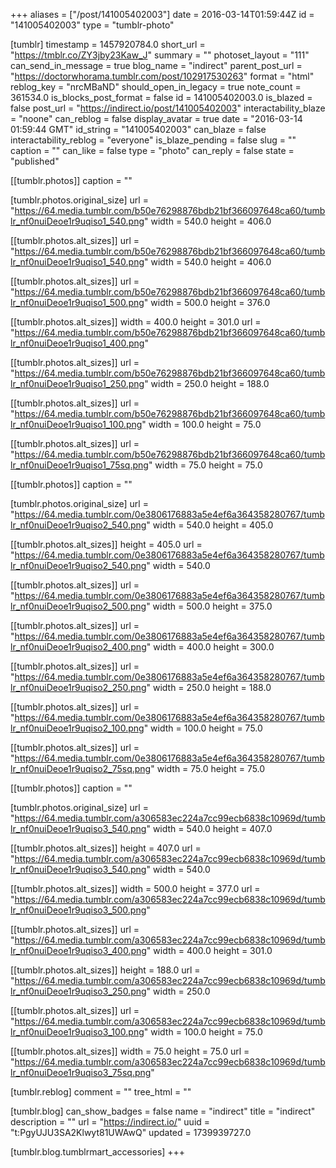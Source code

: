 +++
aliases = ["/post/141005402003"]
date = 2016-03-14T01:59:44Z
id = "141005402003"
type = "tumblr-photo"

[tumblr]
timestamp = 1457920784.0
short_url = "https://tmblr.co/ZY3jby23Kaw_J"
summary = ""
photoset_layout = "111"
can_send_in_message = true
blog_name = "indirect"
parent_post_url = "https://doctorwhorama.tumblr.com/post/102917530263"
format = "html"
reblog_key = "nrcMBaND"
should_open_in_legacy = true
note_count = 361534.0
is_blocks_post_format = false
id = 141005402003.0
is_blazed = false
post_url = "https://indirect.io/post/141005402003"
interactability_blaze = "noone"
can_reblog = false
display_avatar = true
date = "2016-03-14 01:59:44 GMT"
id_string = "141005402003"
can_blaze = false
interactability_reblog = "everyone"
is_blaze_pending = false
slug = ""
caption = ""
can_like = false
type = "photo"
can_reply = false
state = "published"

[[tumblr.photos]]
caption = ""

[tumblr.photos.original_size]
url = "https://64.media.tumblr.com/b50e76298876bdb21bf366097648ca60/tumblr_nf0nuiDeoe1r9uqiso1_540.png"
width = 540.0
height = 406.0

[[tumblr.photos.alt_sizes]]
url = "https://64.media.tumblr.com/b50e76298876bdb21bf366097648ca60/tumblr_nf0nuiDeoe1r9uqiso1_540.png"
width = 540.0
height = 406.0

[[tumblr.photos.alt_sizes]]
url = "https://64.media.tumblr.com/b50e76298876bdb21bf366097648ca60/tumblr_nf0nuiDeoe1r9uqiso1_500.png"
width = 500.0
height = 376.0

[[tumblr.photos.alt_sizes]]
width = 400.0
height = 301.0
url = "https://64.media.tumblr.com/b50e76298876bdb21bf366097648ca60/tumblr_nf0nuiDeoe1r9uqiso1_400.png"

[[tumblr.photos.alt_sizes]]
url = "https://64.media.tumblr.com/b50e76298876bdb21bf366097648ca60/tumblr_nf0nuiDeoe1r9uqiso1_250.png"
width = 250.0
height = 188.0

[[tumblr.photos.alt_sizes]]
url = "https://64.media.tumblr.com/b50e76298876bdb21bf366097648ca60/tumblr_nf0nuiDeoe1r9uqiso1_100.png"
width = 100.0
height = 75.0

[[tumblr.photos.alt_sizes]]
url = "https://64.media.tumblr.com/b50e76298876bdb21bf366097648ca60/tumblr_nf0nuiDeoe1r9uqiso1_75sq.png"
width = 75.0
height = 75.0

[[tumblr.photos]]
caption = ""

[tumblr.photos.original_size]
url = "https://64.media.tumblr.com/0e3806176883a5e4ef6a364358280767/tumblr_nf0nuiDeoe1r9uqiso2_540.png"
width = 540.0
height = 405.0

[[tumblr.photos.alt_sizes]]
height = 405.0
url = "https://64.media.tumblr.com/0e3806176883a5e4ef6a364358280767/tumblr_nf0nuiDeoe1r9uqiso2_540.png"
width = 540.0

[[tumblr.photos.alt_sizes]]
url = "https://64.media.tumblr.com/0e3806176883a5e4ef6a364358280767/tumblr_nf0nuiDeoe1r9uqiso2_500.png"
width = 500.0
height = 375.0

[[tumblr.photos.alt_sizes]]
url = "https://64.media.tumblr.com/0e3806176883a5e4ef6a364358280767/tumblr_nf0nuiDeoe1r9uqiso2_400.png"
width = 400.0
height = 300.0

[[tumblr.photos.alt_sizes]]
url = "https://64.media.tumblr.com/0e3806176883a5e4ef6a364358280767/tumblr_nf0nuiDeoe1r9uqiso2_250.png"
width = 250.0
height = 188.0

[[tumblr.photos.alt_sizes]]
url = "https://64.media.tumblr.com/0e3806176883a5e4ef6a364358280767/tumblr_nf0nuiDeoe1r9uqiso2_100.png"
width = 100.0
height = 75.0

[[tumblr.photos.alt_sizes]]
url = "https://64.media.tumblr.com/0e3806176883a5e4ef6a364358280767/tumblr_nf0nuiDeoe1r9uqiso2_75sq.png"
width = 75.0
height = 75.0

[[tumblr.photos]]
caption = ""

[tumblr.photos.original_size]
url = "https://64.media.tumblr.com/a306583ec224a7cc99ecb6838c10969d/tumblr_nf0nuiDeoe1r9uqiso3_540.png"
width = 540.0
height = 407.0

[[tumblr.photos.alt_sizes]]
height = 407.0
url = "https://64.media.tumblr.com/a306583ec224a7cc99ecb6838c10969d/tumblr_nf0nuiDeoe1r9uqiso3_540.png"
width = 540.0

[[tumblr.photos.alt_sizes]]
width = 500.0
height = 377.0
url = "https://64.media.tumblr.com/a306583ec224a7cc99ecb6838c10969d/tumblr_nf0nuiDeoe1r9uqiso3_500.png"

[[tumblr.photos.alt_sizes]]
url = "https://64.media.tumblr.com/a306583ec224a7cc99ecb6838c10969d/tumblr_nf0nuiDeoe1r9uqiso3_400.png"
width = 400.0
height = 301.0

[[tumblr.photos.alt_sizes]]
height = 188.0
url = "https://64.media.tumblr.com/a306583ec224a7cc99ecb6838c10969d/tumblr_nf0nuiDeoe1r9uqiso3_250.png"
width = 250.0

[[tumblr.photos.alt_sizes]]
url = "https://64.media.tumblr.com/a306583ec224a7cc99ecb6838c10969d/tumblr_nf0nuiDeoe1r9uqiso3_100.png"
width = 100.0
height = 75.0

[[tumblr.photos.alt_sizes]]
width = 75.0
height = 75.0
url = "https://64.media.tumblr.com/a306583ec224a7cc99ecb6838c10969d/tumblr_nf0nuiDeoe1r9uqiso3_75sq.png"

[tumblr.reblog]
comment = ""
tree_html = ""

[tumblr.blog]
can_show_badges = false
name = "indirect"
title = "indirect"
description = ""
url = "https://indirect.io/"
uuid = "t:PgyUJU3SA2Klwyt81UWAwQ"
updated = 1739939727.0

[tumblr.blog.tumblrmart_accessories]
+++
